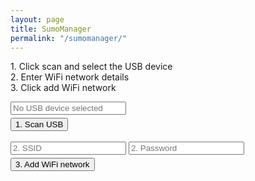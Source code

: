 ```yaml
---
layout: page
title: SumoManager
permalink: "/sumomanager/"
---
```


<span>1. Click scan and select the USB device</span>
<br>
<span>2. Enter WiFi network details</span>
<br>
<span>3. Click add WiFi network</span>
<br>

<input type="text" placeholder="No USB device selected" id="device" readonly>
<div style="height: 5px;"></div>
<button type="button" id="device-scan">1. Scan USB</button>
<br>
<br>
<input type="text" placeholder="2. SSID" id="ssid">
<input type="password" placeholder="2. Password" id="password">
<div style="height: 5px;"></div>
<button type="button" id="add-wifi-button">3. Add WiFi network</button>

<script>
  let button = document.getElementById('device-scan');
  button.addEventListener('click', async () => {
    navigator.usb.requestDevice({ filters: [{ vendorId: 0x10C4 }] }).then(selectedDevice => {
      document.getElementById('device').value = selectedDevice.productName;
    });
  });
</script>
